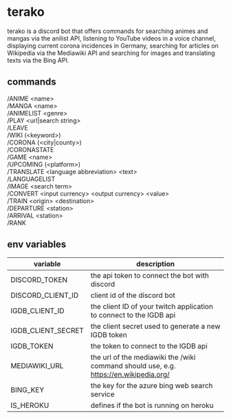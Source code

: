 # terako

terako is a discord bot that offers commands for searching animes and mangas via the anilist API, listening to YouTube videos in a voice channel, displaying current corona incidences in Germany, searching for articles on Wikipedia via the Mediawiki API and searching for images and translating texts via the Bing API.

## commands

/ANIME \<name>  
/MANGA \<name>  
/ANIMELIST \<genre>  
/PLAY \<url|search string>  
/LEAVE  
/WIKI \(\<keyword>)  
/CORONA \(<city|county>)  
/CORONASTATE  
/GAME \<name>  
/UPCOMING \(\<platform>)  
/TRANSLATE \<language abbreviation> \<text>  
/LANGUAGELIST  
/IMAGE \<search term>  
/CONVERT \<input currency> \<output currency> \<value>  
/TRAIN \<origin> \<destination>  
/DEPARTURE \<station>  
/ARRIVAL \<station>  
/RANK  

## env variables

| variable | description |
| --- | --- |
| DISCORD_TOKEN | the api token to connect the bot with discord |
| DISCORD_CLIENT_ID | client id of the discord bot |
| IGDB_CLIENT_ID | the client ID of your twitch application to connect to the IGDB api |
| IGDB_CLIENT_SECRET | the client secret used to generate a new IGDB token |
| IGDB_TOKEN | the token to connect to the IGDB api |
| MEDIAWIKI_URL | the url of the mediawiki the /wiki command should use, e.g. https://en.wikipedia.org/ |
| BING_KEY | the key for the azure bing web search service |
| IS_HEROKU | defines if the bot is running on heroku |